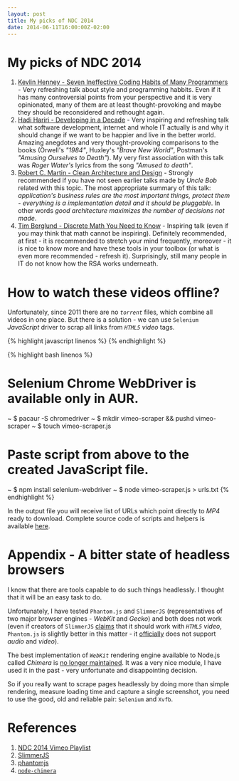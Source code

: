 ```yaml
---
layout: post
title: My picks of NDC 2014
date: 2014-06-11T16:00:00Z-02:00
---
```


# My picks of NDC 2014

1. [Kevlin Henney - Seven Ineffective Coding Habits of Many Programmers](https://vimeo.com/97329157) - Very refreshing talk about style and programming habbits. Even if it has many controversial points from your perspective and it is very opinionated, many of them are at least thought-provoking and maybe they should be reconsidered and rethought again.
2. [Hadi Hariri - Developing in a Decade](https://vimeo.com/97315946) - Very inspiring and refreshing talk what software development, internet and whole IT actually is and why it should change if we want to be happier and live in the better world. Amazing anegdotes and very thought-provoking comparisons to the books (Orwell's *"1984"*, Huxley's *"Brave New World"*, Postman's *"Amusing Ourselves to Death"*). My very first association with this talk was *Roger Water's* lyrics from the song *"Amused to death"*.
3. [Robert C. Martin - Clean Architecture and Design](https://vimeo.com/97530863) - Strongly recommended if you have not seen earlier talks made by *Uncle Bob* related with this topic. The most appropriate summary of this talk: *application's business rules are the most important things, protect them - everything is a implementation detail and it should be pluggable*. In other words *good architecture maximizes the number of decisions not made*.
4. [Tim Berglund - Discrete Math You Need to Know](https://vimeo.com/97505656) - Inspiring talk (even if you may think that math cannot be inspiring). Definitely recommended, at first - it is recommended to stretch your mind frequently, moreover - it is nice to know more and have these tools in your toolbox (or what is even more recommended - refresh it). Surprisingly, still many people in IT do not know how the RSA works underneath.

# How to watch these videos offline?

Unfortunately, since 2011 there are no *`torrent`* files, which combine all videos in one place. But there is a solution - we can use `Selenium` *JavaScript* driver to scrap all links from *`HTML5`* *video* tags.

{% highlight javascript linenos %}
{% endhighlight %}

{% highlight bash linenos %}
# Selenium Chrome WebDriver is available only in AUR.
~ $ pacaur -S chromedriver
~ $ mkdir vimeo-scraper && pushd vimeo-scraper
~ $ touch vimeo-scraper.js
# Paste script from above to the created JavaScript file.
~ $ npm install selenium-webdriver
~ $ node vimeo-scraper.js > urls.txt
{% endhighlight %}

In the output file you will receive list of URLs which point directly to *MP4* ready to download. Complete source code of scripts and helpers is available [here](https://github.com/afronski/playground-repository/tree/master/vimeo-scraper).

# Appendix - A bitter state of headless browsers

I know that there are tools capable to do such things headlessly. I thought that it will be an easy task to do.

Unfortunately, I have tested `Phantom.js` and `SlimmerJS` (representatives of two major browser engines - *WebKit* and *Gecko*) and both does not work (even if creators of `SlimmerJS` [claims](http://slimerjs.org/features.html) that it should work with *`HTML5`* *video*, `Phantom.js` is slightly better in this matter - it [officially](https://github.com/ariya/phantomjs/wiki/Supported-Web-Standards#unsupported-features) does not support *audio* and *video*).

The best implementation of *`WebKit`* rendering engine available to Node.js called *Chimera* is [no longer maintained](https://github.com/deanmao/node-chimera/issues/44#issuecomment-30561620). It was a very nice module, I have used it in the past - very unfortunate and disappointing decision.

So if you really want to scrape pages headlessly by doing more than simple rendering, measure loading time and capture a single screenshot, you need to use the good, old and reliable pair: `Selenium` and `Xvfb`.

# References

1. [NDC 2014 Vimeo Playlist](https://vimeo.com/channels/ndc2014)
2. [SlimmerJS](http://slimmerjs.org)
3. [phantomjs](http://phantomjs.org)
4. [`node-chimera`](https://github.com/deanmao/node-chimera)